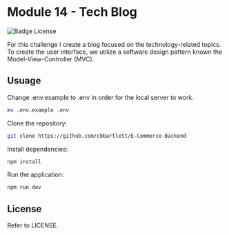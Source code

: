 # Module 14 - Tech Blog

![Badge License](https://img.shields.io/badge/License-MIT-yellow.svg?style=for-the-badge)

For this challenge I create a blog focused on the technology-related topics. To create the user interface, we utilize a software design pattern known the Model-View-Controller (MVC).

## Usuage

Change .env.example to .env in order for the local server to work.

``` sh
mv .env.example .env
```

Clone the repository:

``` sh
git clone https://github.com/cbbartlett/E-Commerce-Backend
```

Install dependencies:

``` sh
npm install
```

Run the application:

``` sh
npm run dev
```

## License

Refer to LICENSE.
